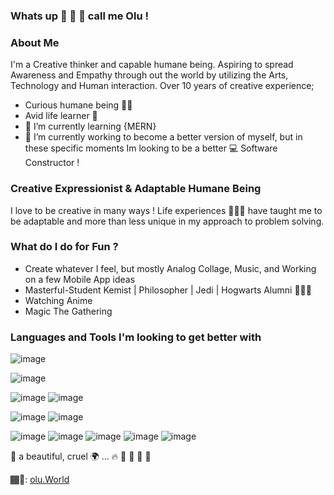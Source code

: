 ### Whats up 👋 🦾 💛  call me Olu !

<!--
**EshuShango/EshuShango** is a ✨ _special_ ✨ repository because its `README.md` (this file) appears on your GitHub profile.

Here are some ideas to get you started:

- 🔭 I’m currently working on ...
- 🌱 I’m currently learning ...
- 👯 I’m looking to collaborate on ...
- 🤔I’m looking for help with ...
- 💬 Ask me about ...
- 📫 How to reach me: ...
- 😄 Pronouns: ...
- ⚡ Fun fact: ...
-->
### About Me

I'm a Creative thinker and capable humane being.
Aspiring to spread Awareness and Empathy through out the world by utilizing the Arts, Technology and Human interaction. 
Over 10 years of creative experience; 

- Curious humane being 🤔🧐
- Avid life learner 🧠
- 🌱 I’m currently learning {MERN} 
- 🔭 I’m currently working to become a better version of myself, but in these specific moments Im looking to be a better 💻 Software Constructor !

### Creative Expressionist & Adaptable Humane Being  

I love to be creative in many ways ! Life experiences 🧗🏾‍♂️ have taught me to be adaptable and more than less unique in my approach to problem solving.

### What do I do for Fun ?
- Create whatever I feel, but mostly Analog Collage, Music, and Working on a few Mobile App ideas
- Masterful-Student Kemist | Philosopher | Jedi | Hogwarts Alumni 🧙🏾‍♂️
- Watching Anime
- Magic The Gathering 

### Languages and Tools I'm looking to get better with

![image](https://img.shields.io/badge/CodeNewbie-9013FE?style=for-the-badge&logo=CodeNewbie&logoColor=white
)

![image](https://img.shields.io/badge/dev.to-0A0A0A?style=for-the-badge&logo=devdotto&logoColor=white
)

![image](https://img.shields.io/badge/JavaScript-323330?style=for-the-badge&logo=javascript&logoColor=F7DF1E)
![image](https://img.shields.io/badge/Bootstrap-563D7C?style=for-the-badge&logo=bootstrap&logoColor=white
)

![image](https://img.shields.io/badge/Adobe%20XD-470137?style=for-the-badge&logo=Adobe%20XD&logoColor=#FF61F6)
![image](https://img.shields.io/badge/Figma-F24E1E?style=for-the-badge&logo=figma&logoColor=white)


![image](https://img.shields.io/badge/MySQL-005C84?style=for-the-badge&logo=mysql&logoColor=white)
![image](https://img.shields.io/badge/MongoDB-4EA94B?style=for-the-badge&logo=mongodb&logoColor=white)
![image](https://img.shields.io/badge/Express.js-000000?style=for-the-badge&logo=express&logoColor=white)
![image](https://img.shields.io/badge/React-20232A?style=for-the-badge&logo=react&logoColor=61DAFB)
![image](https://img.shields.io/badge/Node.js-339933?style=for-the-badge&logo=nodedotjs&logoColor=white)

  
  
  💛 a beautiful, cruel 🌍
…
🔥 💨 🌊 🌱 🌈 

🏾‍🎨:
[olu.World](http://olu.world/)
